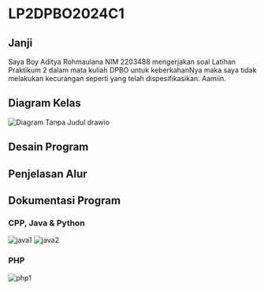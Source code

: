 # LP2DPBO2024C1
## Janji
Saya Boy Aditya Rohmaulana NIM 2203488 mengerjakan
soal Latihan Praktikum 2 dalam mata kuliah DPBO
untuk keberkahanNya maka saya tidak melakukan kecurangan seperti yang telah dispesifikasikan. Aamiin.

## Diagram Kelas
![Diagram Tanpa Judul drawio](https://github.com/boyaditya/LP2DPBO2024C1/assets/135103722/74a967a2-d204-4ece-ad57-dce1e123f633)

## Desain Program

## Penjelasan Alur

## Dokumentasi Program
### CPP, Java & Python
![java1](https://github.com/boyaditya/LP2DPBO2024C1/assets/135103722/d30473f9-512d-4560-ac0d-422f3ba0a4dd)
![java2](https://github.com/boyaditya/LP2DPBO2024C1/assets/135103722/261b6a6a-c7fb-4d1d-88db-67c74c9e42a1)

### PHP
![php1](https://github.com/boyaditya/LP2DPBO2024C1/assets/135103722/a5a7c2fc-5fb8-4b9c-9ef8-a91e40be488c)

